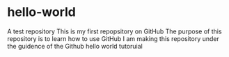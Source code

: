 # hello-world
A test repository
This is my first repopsitory on GitHub
The purpose of this repository is to learn how to use GitHub
I am making this repository under the guidence of the Github hello world tutoruial
